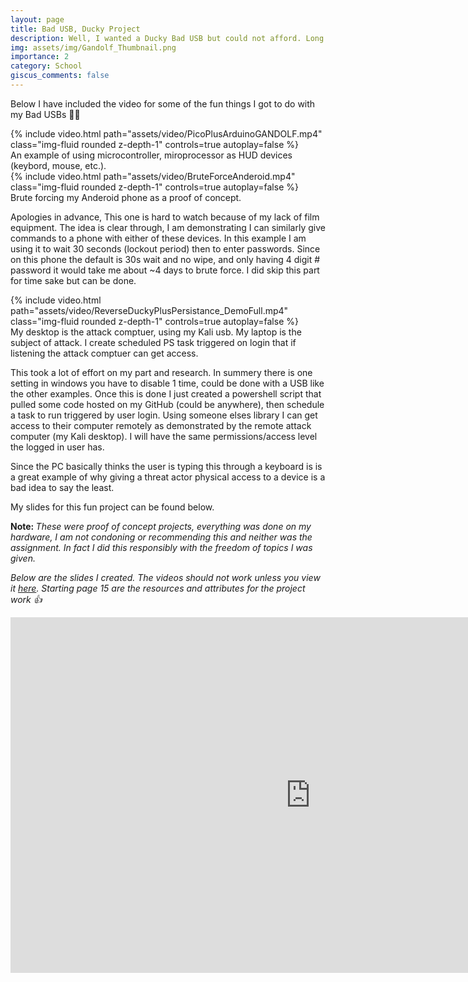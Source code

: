 ```yaml
---
layout: page
title: Bad USB, Ducky Project
description: Well, I wanted a Ducky Bad USB but could not afford. Long story short here are 2 $5 alternatives w/Arduino, Raspberry Pie 😀
img: assets/img/Gandolf_Thumbnail.png
importance: 2
category: School
giscus_comments: false
---
```


Below I have included the video for some of the fun things I got to do with my Bad USBs 👾🤫


<div class="row">
    <div class="col-md mt-5 mt-md-0">
        {% include video.html 
        path="assets/video/PicoPlusArduinoGANDOLF.mp4" 
        class="img-fluid rounded z-depth-1" 
        controls=true autoplay=false %}
    </div>
</div>
<div class="caption">
    An example of using microcontroller, miroprocessor as HUD devices (keybord, mouse, etc.). 
</div>



<div class="row">
    <div class="col-md mt-5 mt-md-0">
        {% include video.html 
        path="assets/video/BruteForceAnderoid.mp4" 
        class="img-fluid rounded z-depth-1" 
        controls=true autoplay=false %}
    </div>
</div>
<div class="caption">
    Brute forcing my Anderoid phone as a proof of concept. 
</div>

Apologies in advance, This one is hard to watch because of my lack of film equipment. The idea is clear through, I am demonstrating I can similarly give commands to a phone with either of these devices. In this example I am using it to wait 30 seconds (lockout period) then to enter passwords. Since on this phone the default is 30s wait and no wipe, and only having 4 digit # password it would take me about ~4 days to brute force. I did skip this part for time sake but can be done. 

<div class="row">
    <div class="col-md mt-5 mt-md-0">
        {% include video.html 
        path="assets/video/ReverseDuckyPlusPersistance_DemoFull.mp4" 
        class="img-fluid rounded z-depth-1" 
        controls=true autoplay=false %}
    </div>
</div>
<div class="caption">
    My desktop is the attack comptuer, using my Kali usb. My laptop is the subject of attack. I create scheduled PS task triggered on login that if listening the attack comptuer can get access. 
</div>

This took a lot of effort on my part and research. In summery there is one setting in windows you have to disable 1 time, could be done with a USB like the other examples. Once this is done I just created a powershell script that pulled some code hosted on my GitHub (could be anywhere), then schedule a task to run triggered by user login. Using someone elses library I can get access to their computer remotely as demonstrated by the remote attack computer (my Kali desktop). I will have the same permissions/access level the logged in user has. 


Since the PC basically thinks the user is typing this through a keyboard is is a great example of why giving a threat actor physical access to a device is a bad idea to say the least. 

My slides for this fun project can be found below. 

<b>Note: </b><i>These were proof of concept projects, everything was done on my hardware, I am not condoning or recommending this and neither was the assignment. In fact I did this responsibly with the freedom of topics I was given.</i>

<i>Below are the slides I created. The videos should not work unless you view it <a href="https://docs.google.com/presentation/d/1W2ecQoQON7yraziY6Ja600XYWgqb7X1nyP8KQ3nhXIE/edit?usp=sharing" target="_blank">here</a>. Starting page 15 are the resources and attributes for the project work 👍</i>

<iframe src="https://docs.google.com/presentation/d/e/2PACX-1vTDd3jQpdXg1o7PcCGK0yr7_9lkatLNntXh0IJ8xGRAakqKhsiWxw6XIcNlkEch-L9AiHRJyn7yg1bq/embed?start=true&loop=true&delayms=3000" frameborder="0" width="960" height="569" allowfullscreen="true" mozallowfullscreen="true" webkitallowfullscreen="true"></iframe>


